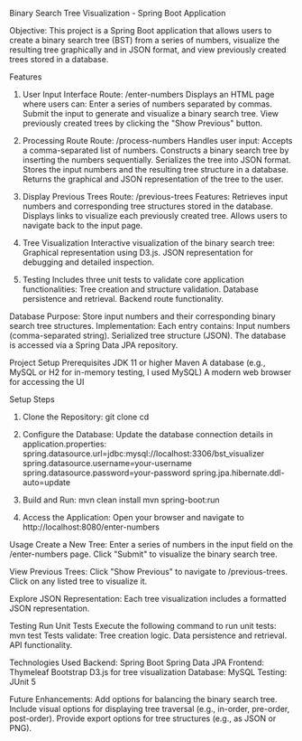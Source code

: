 Binary Search Tree Visualization - Spring Boot Application

Objective: 
This project is a Spring Boot application that allows users to create a binary search tree (BST) from a series of numbers, visualize the resulting tree graphically and in JSON format, and view previously created trees stored in a database.

Features
1. User Input Interface
Route: /enter-numbers
Displays an HTML page where users can:
Enter a series of numbers separated by commas.
Submit the input to generate and visualize a binary search tree.
View previously created trees by clicking the "Show Previous" button.

2. Processing Route
Route: /process-numbers
Handles user input:
Accepts a comma-separated list of numbers.
Constructs a binary search tree by inserting the numbers sequentially.
Serializes the tree into JSON format.
Stores the input numbers and the resulting tree structure in a database.
Returns the graphical and JSON representation of the tree to the user.

3. Display Previous Trees
Route: /previous-trees
Features:
Retrieves input numbers and corresponding tree structures stored in the database.
Displays links to visualize each previously created tree.
Allows users to navigate back to the input page.

4. Tree Visualization
Interactive visualization of the binary search tree:
Graphical representation using D3.js.
JSON representation for debugging and detailed inspection.

5. Testing
Includes three unit tests to validate core application functionalities:
Tree creation and structure validation.
Database persistence and retrieval.
Backend route functionality.

Database
Purpose: Store input numbers and their corresponding binary search tree structures.
Implementation:
  Each entry contains:
    Input numbers (comma-separated string).
    Serialized tree structure (JSON).
    The database is accessed via a Spring Data JPA repository.

Project Setup
  Prerequisites
    JDK 11 or higher
    Maven
    A database (e.g., MySQL or H2 for in-memory testing, I used MySQL)
    A modern web browser for accessing the UI

Setup Steps
1. Clone the Repository:
  git clone <repository-url>
  cd <project-folder>

2. Configure the Database:
  Update the database connection details in application.properties:
    spring.datasource.url=jdbc:mysql://localhost:3306/bst_visualizer
    spring.datasource.username=your-username
    spring.datasource.password=your-password
    spring.jpa.hibernate.ddl-auto=update

3. Build and Run:
     mvn clean install
     mvn spring-boot:run

4. Access the Application:
     Open your browser and navigate to http://localhost:8080/enter-numbers

Usage
Create a New Tree:
  Enter a series of numbers in the input field on the /enter-numbers page.
  Click "Submit" to visualize the binary search tree.

View Previous Trees:
  Click "Show Previous" to navigate to /previous-trees.
  Click on any listed tree to visualize it.

Explore JSON Representation:
  Each tree visualization includes a formatted JSON representation.

  
Testing
Run Unit Tests
  Execute the following command to run unit tests:
    mvn test
  Tests validate:
    Tree creation logic.
    Data persistence and retrieval.
    API functionality.

Technologies Used
  Backend:
    Spring Boot
    Spring Data JPA
  Frontend:
    Thymeleaf
    Bootstrap
    D3.js for tree visualization
  Database:
    MySQL
  Testing:
    JUnit 5

Future Enhancements:
Add options for balancing the binary search tree.
Include visual options for displaying tree traversal (e.g., in-order, pre-order, post-order).
Provide export options for tree structures (e.g., as JSON or PNG).





